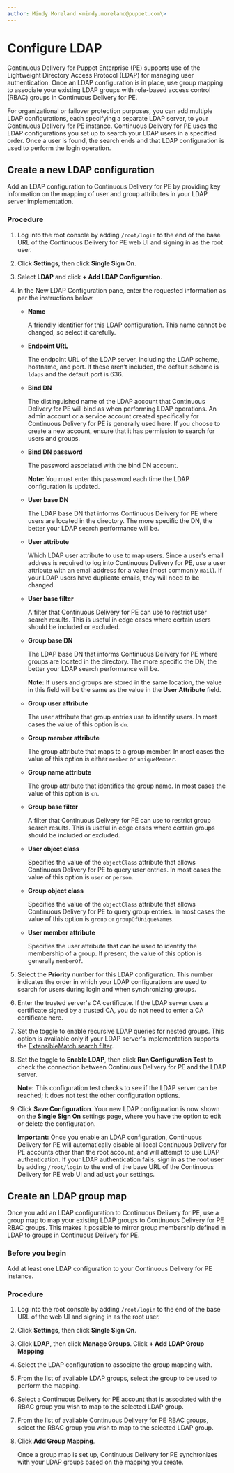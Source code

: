 ```yaml
---
author: Mindy Moreland <mindy.moreland@puppet.com\>
---
```


# Configure LDAP

Continuous Delivery for Puppet Enterprise \(PE\) supports use of the Lightweight Directory Access Protocol \(LDAP\) for managing user authentication. Once an LDAP configuration is in place, use group mapping to associate your existing LDAP groups with role-based access control \(RBAC\) groups in Continuous Delivery for PE.

For organizational or failover protection purposes, you can add multiple LDAP configurations, each specifying a separate LDAP server, to your Continuous Delivery for PE instance. Continuous Delivery for PE uses the LDAP configurations you set up to search your LDAP users in a specified order. Once a user is found, the search ends and that LDAP configuration is used to perform the login operation.

## Create a new LDAP configuration

Add an LDAP configuration to Continuous Delivery for PE by providing key information on the mapping of user and group attributes in your LDAP server implementation.

### Procedure

1.  Log into the root console by adding `/root/login` to the end of the base URL of the Continuous Delivery for PE web UI and signing in as the root user.

2.  Click **Settings**, then click **Single Sign On**.

3.  Select **LDAP** and click **+ Add LDAP Configuration**.

4.  In the New LDAP Configuration pane, enter the requested information as per the instructions below.

    -   **Name**

        A friendly identifier for this LDAP configuration. This name cannot be changed, so select it carefully.

    -   **Endpoint URL**

        The endpoint URL of the LDAP server, including the LDAP scheme, hostname, and port. If these aren’t included, the default scheme is `ldaps` and the default port is 636.

    -   **Bind DN**

        The distinguished name of the LDAP account that Continuous Delivery for PE will bind as when performing LDAP operations. An admin account or a service account created specifically for Continuous Delivery for PE is generally used here. If you choose to create a new account, ensure that it has permission to search for users and groups.

    -   **Bind DN password**

        The password associated with the bind DN account.

        **Note:** You must enter this password each time the LDAP configuration is updated.

    -   **User base DN**

        The LDAP base DN that informs Continuous Delivery for PE where users are located in the directory. The more specific the DN, the better your LDAP search performance will be.

    -   **User attribute**

        Which LDAP user attribute to use to map users. Since a user's email address is required to log into Continuous Delivery for PE, use a user attribute with an email address for a value \(most commonly `mail`\). If your LDAP users have duplicate emails, they will need to be changed.

    -   **User base filter**

        A filter that Continuous Delivery for PE can use to restrict user search results. This is useful in edge cases where certain users should be included or excluded.

    -   **Group base DN**

        The LDAP base DN that informs Continuous Delivery for PE where groups are located in the directory. The more specific the DN, the better your LDAP search performance will be.

        **Note:** If users and groups are stored in the same location, the value in this field will be the same as the value in the **User Attribute** field.

    -   **Group user attribute**

        The user attribute that group entries use to identify users. In most cases the value of this option is `dn`.

    -   **Group member attribute**

        The group attribute that maps to a group member. In most cases the value of this option is either `member` or `uniqueMember`.

    -   **Group name attribute**

        The group attribute that identifies the group name. In most cases the value of this option is `cn`.

    -   **Group base filter**

        A filter that Continuous Delivery for PE can use to restrict group search results. This is useful in edge cases where certain groups should be included or excluded.

    -   **User object class**

        Specifies the value of the `objectClass` attribute that allows Continuous Delivery for PE to query user entries. In most cases the value of this option is `user` or `person`.

    -   **Group object class**

        Specifies the value of the `objectClass` attribute that allows Continuous Delivery for PE to query group entries. In most cases the value of this option is `group` or `groupOfUniqueNames`.

    -   **User member attribute**

        Specifies the user attribute that can be used to identify the membership of a group. If present, the value of this option is generally `memberOf`.

5.  Select the **Priority** number for this LDAP configuration. This number indicates the order in which your LDAP configurations are used to search for users during login and when synchronizing groups.

6.  Enter the trusted server's CA certificate. If the LDAP server uses a certificate signed by a trusted CA, you do not need to enter a CA certificate here.

7.  Set the toggle to enable recursive LDAP queries for nested groups. This option is available only if your LDAP server's implementation supports the [ExtensibleMatch search filter](https://ldapwiki.com/wiki/ExtensibleMatch).

8.  Set the toggle to **Enable LDAP**, then click **Run Configuration Test** to check the connection between Continuous Delivery for PE and the LDAP server.

    **Note:** This configuration test checks to see if the LDAP server can be reached; it does not test the other configuration options.

9.  Click **Save Configuration**. Your new LDAP configuration is now shown on the **Single Sign On** settings page, where you have the option to edit or delete the configuration.

    **Important:** Once you enable an LDAP configuration, Continuous Delivery for PE will automatically disable all local Continuous Delivery for PE accounts other than the root account, and will attempt to use LDAP authentication. If your LDAP authentication fails, sign in as the root user by adding `/root/login` to the end of the base URL of the Continuous Delivery for PE web UI and adjust your settings.


## Create an LDAP group map

Once you add an LDAP configuration to Continuous Delivery for PE, use a group map to map your existing LDAP groups to Continuous Delivery for PE RBAC groups. This makes it possible to mirror group membership defined in LDAP to groups in Continuous Delivery for PE.

### Before you begin

Add at least one LDAP configuration to your Continuous Delivery for PE instance.

### Procedure

1.  Log into the root console by adding `/root/login` to the end of the base URL of the web UI and signing in as the root user.

2.  Click **Settings**, then click **Single Sign On**.

3.  Click **LDAP**, then click **Manage Groups**. Click **+ Add LDAP Group Mapping**

4.  Select the LDAP configuration to associate the group mapping with.

5.  From the list of available LDAP groups, select the group to be used to perform the mapping.

6.  Select a Continuous Delivery for PE account that is associated with the RBAC group you wish to map to the selected LDAP group.

7.  From the list of available Continuous Delivery for PE RBAC groups, select the RBAC group you wish to map to the selected LDAP group.

8.  Click **Add Group Mapping**.

    Once a group map is set up, Continuous Delivery for PE synchronizes with your LDAP groups based on the mapping you create.


